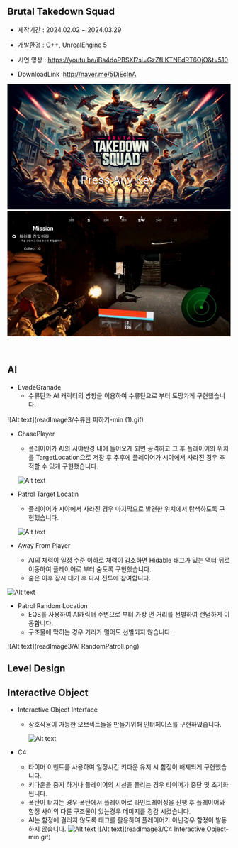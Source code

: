 ## Brutal Takedown Squad

* 제작기간 : 2024.02.02 ~ 2024.03.29

* 개발환경 : C++, UnrealEngine 5

* 시연 영상 : https://youtu.be/iBa4doPBSXI?si=GzZfLKTNEdRT6OjO&t=510
  
* DownloadLink :http://naver.me/5DjEcInA



![Alt text](readImage3/main.png)
![Alt text](readImage3/ingm.png)

<br>

## AI

 * EvadeGranade
   - 수류탄과 AI 캐릭터의 방향을 이용하여 수류탄으로 부터 도망가게 구현했습니다.
     
  ![Alt text](readImage3/수류탄 피하기-min (1).gif)

 * ChasePlayer
   - 플레이어가 AI의 시야반경 내에 들어오게 되면 공격하고 그 후 플레이어의 위치를 TargetLocation으로 저장 후 추후에 플레이어가 시야에서 사라진 경우 추적할 수 있게 구현했습니다.
     
   ![Alt text](readImage3/s1.png)

 * Patrol Target Locatin
   - 플레이어가 시야에서 사라진 경우 마지막으로 발견한 위치에서 탐색하도록 구현했습니다.
     
   ![Alt text](readImage3/s1.png)

  * Away From Player
    - AI의 체력이 일정 수준 이하로 체력이 감소하면 Hidable 태그가 있는 액터 뒤로 이동하여 플레이어로 부터 숨도록 구현했습니다.
    - 숨은 이후 잠시 대기 후 다시 전투에 참여합니다.
      
   ![Alt text](readImage3/s1.png)

  * Patrol Random Location
    - EQS를 사용하여 AI캐릭터 주변으로 부터 가장 먼 거리를 선별하여 랜덤하게 이동합니다.
    - 구조물에 막히는 경우 거리가 멀어도 선별되지 않습니다.
      
   ![Alt text](readImage3/AI RandomPatroll.png)

## Level Design


## Interactive Object

  * Interactive Object Interface
     - 상호작용이 가능한 오브젝트들을 만들기위해 인터페이스를 구현하였습니다.
      
         ![Alt text](readImage3/s1.png)
    

  * C4
    - 타이머 이벤트를 사용하여 일정시간 키다운 유지 시 함정이 해제되게 구현했습니다.
    - 키다운을 중지 하거나 플레이어의 시선을 돌리는 경우 타이머가 중단 및 초기화 됩니다.
    - 폭탄이 터지는 경우 폭탄에서 플레이어로 라인트레이싱을 진행 후 플레이어와 함정 사이의 다른 구조물이 있는경우 데미지를 경감 시켰습니다.
    - AI는 함정에 걸리지 않도록 태그를 활용하여 플레이어가 아닌경우 함정이 발동하지 않습니다.
     ![Alt text](readImage3/s1.png)
     ![Alt text](readImage3/C4 Interactive Object-min.gif)


